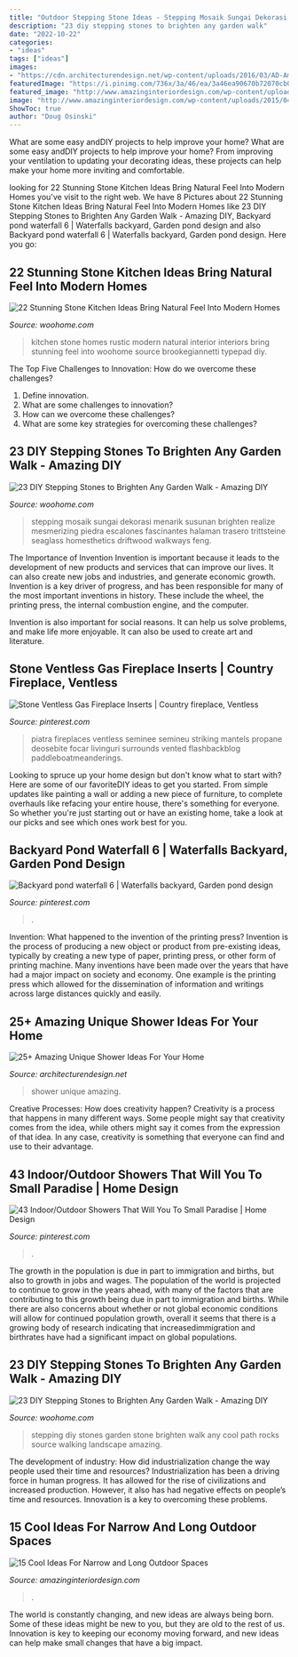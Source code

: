 ```yaml
---
title: "Outdoor Stepping Stone Ideas - Stepping Mosaik Sungai Dekorasi Menarik Susunan Brighten Realize Mesmerizing Piedra Escalones Fascinantes Halaman Trasero Trittsteine Seaglass Homesthetics Driftwood Walkways Feng"
description: "23 diy stepping stones to brighten any garden walk"
date: "2022-10-22"
categories:
- "ideas"
tags: ["ideas"]
images:
- "https://cdn.architecturendesign.net/wp-content/uploads/2016/03/AD-Amazing-Unique-Shower-Ideas-For-Your-Home-05.jpg"
featuredImage: "https://i.pinimg.com/736x/3a/46/ea/3a46ea90670b72070cb07edcbf65d1b6.jpg"
featured_image: "http://www.amazinginteriordesign.com/wp-content/uploads/2015/04/Lounge-Seating-Area.jpg"
image: "http://www.amazinginteriordesign.com/wp-content/uploads/2015/04/Lounge-Seating-Area.jpg"
ShowToc: true
author: "Doug Osinski"
---
```



What are some easy andDIY projects to help improve your home?
What are some easy andDIY projects to help improve your home? From improving your ventilation to updating your decorating ideas, these projects can help make your home more inviting and comfortable.

	

		
looking for 22 Stunning Stone Kitchen Ideas Bring Natural Feel Into Modern Homes you've visit to the right web. We have 8 Pictures about 22 Stunning Stone Kitchen Ideas Bring Natural Feel Into Modern Homes like 23 DIY Stepping Stones to Brighten Any Garden Walk - Amazing DIY, Backyard pond waterfall 6 | Waterfalls backyard, Garden pond design and also Backyard pond waterfall 6 | Waterfalls backyard, Garden pond design. Here you go:
		
    
## 22 Stunning Stone Kitchen Ideas Bring Natural Feel Into Modern Homes

<img loading=lazy src="https://www.woohome.com/wp-content/uploads/2015/05/rustic-stone-kitchen-woohome-17.jpg" onerror="this.onerror=null;this.src='https://tse4.mm.bing.net/th?id=OIP.tZOHD4mq4XUCBv3_RYjfQAHaJ4&amp;pid=15.1';" alt="22 Stunning Stone Kitchen Ideas Bring Natural Feel Into Modern Homes">

_Source: woohome.com_

>kitchen stone homes rustic modern natural interior interiors bring stunning feel into woohome source brookegiannetti typepad diy. 

	

The Top Five Challenges to Innovation: How do we overcome these challenges?
1. Define innovation.
2. What are some challenges to innovation? 
3. How can we overcome these challenges? 
4. What are some key strategies for overcoming these challenges?

    
## 23 DIY Stepping Stones To Brighten Any Garden Walk - Amazing DIY

<img loading=lazy src="https://www.woohome.com/wp-content/uploads/2014/04/Cool-DIY-Stepping-Stone-11.jpg" onerror="this.onerror=null;this.src='https://tse2.mm.bing.net/th?id=OIP.lGS3hZRskGHR-Td4tzzSDwHaHa&amp;pid=15.1';" alt="23 DIY Stepping Stones to Brighten Any Garden Walk - Amazing DIY">

_Source: woohome.com_

>stepping mosaik sungai dekorasi menarik susunan brighten realize mesmerizing piedra escalones fascinantes halaman trasero trittsteine seaglass homesthetics driftwood walkways feng. 

	

The Importance of Invention
Invention is important because it leads to the development of new products and services that can improve our lives. It can also create new jobs and industries, and generate economic growth.
Invention is a key driver of progress, and has been responsible for many of the most important inventions in history. These include the wheel, the printing press, the internal combustion engine, and the computer.

Invention is also important for social reasons. It can help us solve problems, and make life more enjoyable. It can also be used to create art and literature.

    
## Stone Ventless Gas Fireplace Inserts | Country Fireplace, Ventless

<img loading=lazy src="https://i.pinimg.com/736x/51/9e/48/519e48b0223ad9cc2ed5fec728a58c4d.jpg" onerror="this.onerror=null;this.src='https://tse3.mm.bing.net/th?id=OIP.8MuvgMtvJWbG8jrlFXly4gHaJ3&amp;pid=15.1';" alt="Stone Ventless Gas Fireplace Inserts | Country fireplace, Ventless">

_Source: pinterest.com_

>piatra fireplaces ventless seminee semineu striking mantels propane deosebite focar livinguri surrounds vented flashbackblog paddleboatmeanderings. 

	

Looking to spruce up your home design but don't know what to start with? Here are some of our favoriteDIY ideas to get you started. From simple updates like painting a wall or adding a new piece of furniture, to complete overhauls like refacing your entire house, there's something for everyone. So whether you're just starting out or have an existing home, take a look at our picks and see which ones work best for you.

    
## Backyard Pond Waterfall 6 | Waterfalls Backyard, Garden Pond Design

<img loading=lazy src="https://i.pinimg.com/736x/7a/0d/68/7a0d68f812e5ef5bdeeed04019c38f6c.jpg" onerror="this.onerror=null;this.src='https://tse4.mm.bing.net/th?id=OIP.4I3VqyRS54TjGInijQfeQwHaJ3&amp;pid=15.1';" alt="Backyard pond waterfall 6 | Waterfalls backyard, Garden pond design">

_Source: pinterest.com_

>. 

	

Invention: What happened to the invention of the printing press?
Invention is the process of producing a new object or product from pre-existing ideas, typically by creating a new type of paper, printing press, or other form of printing machine. Many inventions have been made over the years that have had a major impact on society and economy. One example is the printing press which allowed for the dissemination of information and writings across large distances quickly and easily.

    
## 25+ Amazing Unique Shower Ideas For Your Home

<img loading=lazy src="https://cdn.architecturendesign.net/wp-content/uploads/2016/03/AD-Amazing-Unique-Shower-Ideas-For-Your-Home-05.jpg" onerror="this.onerror=null;this.src='https://tse2.mm.bing.net/th?id=OIP.9SxlkA4FTw8sbadXbrnFewHaLG&amp;pid=15.1';" alt="25+ Amazing Unique Shower Ideas For Your Home">

_Source: architecturendesign.net_

>shower unique amazing. 

	

Creative Processes: How does creativity happen?
Creativity is a process that happens in many different ways. Some people might say that creativity comes from the idea, while others might say it comes from the expression of that idea. In any case, creativity is something that everyone can find and use to their advantage.

    
## 43 Indoor/Outdoor Showers That Will You To Small Paradise | Home Design

<img loading=lazy src="https://i.pinimg.com/736x/3a/46/ea/3a46ea90670b72070cb07edcbf65d1b6.jpg" onerror="this.onerror=null;this.src='https://tse4.mm.bing.net/th?id=OIP.lqwYxh877HAWxXGv_auXpQHaLG&amp;pid=15.1';" alt="43 Indoor/Outdoor Showers That Will You To Small Paradise | Home Design">

_Source: pinterest.com_

>. 

	

The growth in the population is due in part to immigration and births, but also to growth in jobs and wages.
The population of the world is projected to continue to grow in the years ahead, with many of the factors that are contributing to this growth being due in part to immigration and births. While there are also concerns about whether or not global economic conditions will allow for continued population growth, overall it seems that there is a growing body of research indicating that increasedimmigration and birthrates have had a significant impact on global populations.

    
## 23 DIY Stepping Stones To Brighten Any Garden Walk - Amazing DIY

<img loading=lazy src="http://www.woohome.com/wp-content/uploads/2014/04/Cool-DIY-Stepping-Stone-19.jpg" onerror="this.onerror=null;this.src='https://tse1.mm.bing.net/th?id=OIP.sV9aN86h9M2MNMK3jBxyuAHaK6&amp;pid=15.1';" alt="23 DIY Stepping Stones to Brighten Any Garden Walk - Amazing DIY">

_Source: woohome.com_

>stepping diy stones garden stone brighten walk any cool path rocks source walking landscape amazing. 

	

The development of industry: How did industrialization change the way people used their time and resources?
Industrialization has been a driving force in human progress. It has allowed for the rise of civilizations and increased production. However, it also has had negative effects on people’s time and resources. Innovation is a key to overcoming these problems.

    
## 15 Cool Ideas For Narrow And Long Outdoor Spaces

<img loading=lazy src="http://www.amazinginteriordesign.com/wp-content/uploads/2015/04/Lounge-Seating-Area.jpg" onerror="this.onerror=null;this.src='https://tse3.mm.bing.net/th?id=OIP.kj8VhsAGr7_mTA6M0gaJFAHaJ4&amp;pid=15.1';" alt="15 Cool Ideas For Narrow and Long Outdoor Spaces">

_Source: amazinginteriordesign.com_

>. 

	

The world is constantly changing, and new ideas are always being born. Some of these ideas might be new to you, but they are old to the rest of us. Innovation is key to keeping our economy moving forward, and new ideas can help make small changes that have a big impact.

